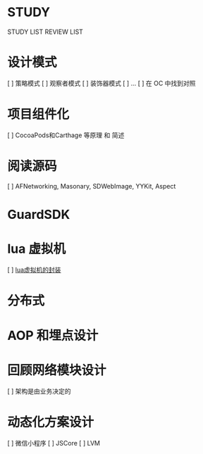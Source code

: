 # STUDY
STUDY LIST
REVIEW LIST

# 设计模式
[ ] 策略模式
[ ] 观察者模式 
[ ] 装饰器模式
[ ] ...
[ ] 在 OC 中找到对照

# 项目组件化
[ ] CocoaPods和Carthage 等原理 和 简述

# 阅读源码
[ ] AFNetworking, Masonary, SDWebImage, YYKit, Aspect 

# GuardSDK 

# lua 虚拟机
[ ] [lua虚拟机的封装](https://blog.codingnow.com/2018/08/luavm_bootstrap.html)

# 分布式

# AOP 和埋点设计

# 回顾网络模块设计
[ ] 架构是由业务决定的

# 动态化方案设计
[ ] 微信小程序
[ ] JSCore
[ ] LVM

